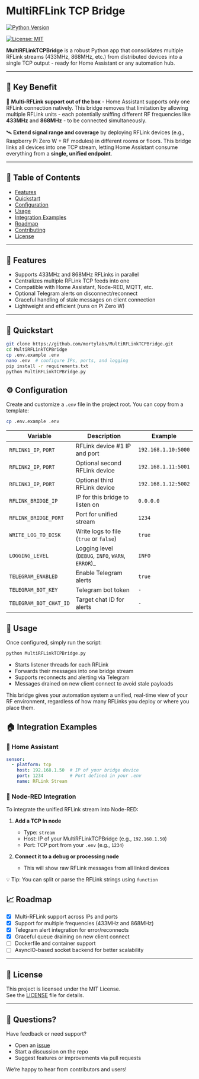 # MultiRFLink TCP Bridge

[![Python Version](https://img.shields.io/badge/python-3.9%2B-blue.svg)](https://www.python.org/)

[![License: MIT](https://img.shields.io/badge/license-MIT-green.svg)](LICENSE)

**MultiRFLinkTCPBridge** is a robust Python app that consolidates multiple RFLink streams (433MHz, 868MHz, etc.) from distributed devices into a single TCP output - ready for Home Assistant or any automation hub.

---

## 📌 Key Benefit

🔧 **Multi-RFLink support out of the box** - Home Assistant supports only one RFLink connection natively. This bridge removes that limitation by allowing multiple RFLink units - each potentially sniffing different RF frequencies like **433MHz** and **868MHz** - to be connected simultaneously.

🛰️ **Extend signal range and coverage** by deploying RFLink devices (e.g., Raspberry Pi Zero W + RF modules) in different rooms or floors. This bridge links all devices into one TCP stream, letting Home Assistant consume everything from a **single, unified endpoint**.

---

## 📖 Table of Contents

- [Features](#features)
- [Quickstart](#quickstart)
- [Configuration](#configuration)
- [Usage](#usage)
- [Integration Examples](#integration-examples)
- [Roadmap](#roadmap)
- [Contributing](#contributing)
- [License](#license)

---

## 🧩 Features

- Supports 433MHz and 868MHz RFLinks in parallel
- Centralizes multiple RFLink TCP feeds into one
- Compatible with Home Assistant, Node-RED, MQTT, etc.
- Optional Telegram alerts on disconnect/reconnect
- Graceful handling of stale messages on client connection
- Lightweight and efficient (runs on Pi Zero W)

---

## 🚀 Quickstart

```bash
git clone https://github.com/mortylabs/MultiRFLinkTCPBridge.git
cd MultiRFLinkTCPBridge
cp .env.example .env
nano .env  # configure IPs, ports, and logging
pip install -r requirements.txt
python MultiRFLinkTCPBridge.py
```

## ⚙️ Configuration

Create and customize a `.env` file in the project root. You can copy from a template:

```bash
cp .env.example .env
```

| Variable                 | Description                                           | Example             |
|--------------------------|-------------------------------------------------------|---------------------|
| `RFLINK1_IP`, `PORT`     | RFLink device #1 IP and port                          | `192.168.1.10:5000` |
| `RFLINK2_IP`, `PORT`     | Optional second RFLink device                         | `192.168.1.11:5001` |
| `RFLINK3_IP`, `PORT`     | Optional third RFLink device                          | `192.168.1.12:5002` |
| `RFLINK_BRIDGE_IP`       | IP for this bridge to listen on                       | `0.0.0.0`           |
| `RFLINK_BRIDGE_PORT`     | Port for unified stream                               | `1234`              |
| `WRITE_LOG_TO_DISK`      | Write logs to file (`true` or `false`)                | `true`              |
| `LOGGING_LEVEL`          | Logging level (`DEBUG`, `INFO`, `WARN`, `ERROR`)_     | `INFO`              |
| `TELEGRAM_ENABLED`       | Enable Telegram alerts                                | `true`              |
| `TELEGRAM_BOT_KEY`       | Telegram bot token                                    | `-`                 |
| `TELEGRAM_BOT_CHAT_ID`   | Target chat ID for alerts                             | `-`                 |


## 🧠 Usage

Once configured, simply run the script:

```bash
python MultiRFLinkTCPBridge.py
```
- Starts listener threads for each RFLink
- Forwards their messages into one bridge stream
- Supports reconnects and alerting via Telegram
- Messages drained on new client connect to avoid stale payloads

This bridge gives your automation system a unified, real-time view of your RF environment, regardless of how many RFLinks you deploy or where you place them.

## 🏠 Integration Examples

### 🔌 Home Assistant

```yaml
sensor:
  - platform: tcp
    host: 192.168.1.50  # IP of your bridge device
    port: 1234          # Port defined in your .env
    name: RFLink Stream

```
### 🔁 Node-RED Integration

To integrate the unified RFLink stream into Node-RED:

1. **Add a TCP In node**
   - Type: `stream`
   - Host: IP of your MultiRFLinkTCPBridge (e.g., `192.168.1.50`)
   - Port: TCP port from your `.env` (e.g., `1234`)

2. **Connect it to a debug or processing node**
   - This will show raw RFLink messages from all linked devices

💡 Tip: You can split or parse the RFLink strings using `function`


## 📈 Roadmap

- [x] Multi-RFLink support across IPs and ports
- [x] Support for multiple frequencies (433MHz and 868MHz)
- [x] Telegram alert integration for error/reconnects
- [x] Graceful queue draining on new client connect
- [ ] Dockerfile and container support
- [ ] AsyncIO-based socket backend for better scalability

---

## 📜 License

This project is licensed under the MIT License.  
See the [LICENSE](LICENSE) file for details.

---

## 💬 Questions?

Have feedback or need support?

- Open an [issue](https://github.com/mortylabs/MultiRFLinkTCPBridge/issues)
- Start a discussion on the repo
- Suggest features or improvements via pull requests

We’re happy to hear from contributors and users!

